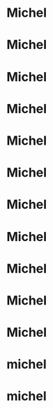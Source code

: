 # Michel
# Michel
# Michel
# Michel
# Michel
# Michel
# Michel
# Michel
# Michel
# Michel
# Michel
# michel
# michel
